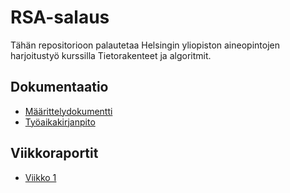 # **RSA-salaus**

Tähän repositorioon palautetaa Helsingin yliopiston aineopintojen harjoitustyö kurssilla Tietorakenteet ja algoritmit.

## **Dokumentaatio**

* [Määrittelydokumentti](./dokumentaatio/määrittelydokumentti.md)
* [Työaikakirjanpito](./dokumentaatio/työaikakirjanpito.md)

## **Viikkoraportit**

* [Viikko 1](./dokumentaatio/viikkoraportti-01.md)
